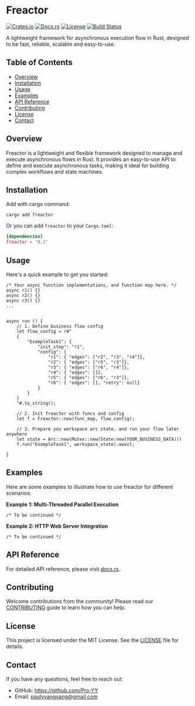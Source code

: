 # Freactor

[![Crates.io](https://img.shields.io/crates/v/freactor?logo=rust)](https://crates.io/crates/freactor)
[![Docs.rs](https://docs.rs/freactor/badge.svg?logo=docs.rs)](https://docs.rs/freactor/latest/freactor/)
[![License](https://img.shields.io/crates/l/freactor)](LICENSE)
[![Build Status](https://github.com/Pro-YY/freactor-rs/actions/workflows/ci.yml/badge.svg)](https://github.com/Pro-YY/freactor-rs/actions/workflows/ci.yml)

A lightweight framework for asynchronous execution flow in Rust, designed to be fast, reliable, scalable and easy-to-use.


## Table of Contents

- [Overview](#overview)
- [Installation](#installation)
- [Usage](#usage)
- [Examples](#examples)
- [API Reference](#api-reference)
- [Contributing](#contributing)
- [License](#license)
- [Contact](#contact)

## Overview

Freactor is a lightweight and flexible framework designed to manage and execute asynchronous flows in Rust. It provides an easy-to-use API to define and execute asynchronous tasks, making it ideal for building complex workflows and state machines.

## Installation

Add with cargo command:
```
cargo add freactor
```

Or you can add `freactor` to your `Cargo.toml`:
```toml
[dependencies]
freactor = "0.1"
```

## Usage

Here's a quick example to get you started:
```
/* Your async function implementations, and function map here. */
async r1() {}
async r2() {}
async r3() {}
...


async run () {
    // 1. Define business flow config 
    let flow_config = r#"
    {
        "ExampleTask1": {
            "init_step": "r1",
            "config": {
                "r1": { "edges": ["r2", "r3", "r4"]},
                "r2": { "edges": ["r5", "r3"]},
                "r3": { "edges": ["r6", "r4"]},
                "r4": { "edges": []},
                "r5": { "edges": ["r6", "r3"]},
                "r6": { "edges": [], "retry": null}
            }
        }
    }
    "#.to_string();

    // 2. Init freactor with funcs and config    
    let f = Freactor::new(func_map, flow_config);

    // 3. Prepare you workspace arc state, and run your flow later anywhere
    let state = Arc::new(Mutex::new(State:new(YOUR_BUSINESS_DATA)))
    f.run("ExampleTask1", workspace_state).await;

}
```

## Examples

Here are some examples to illustrate how to use freactor for different scenarios:

**Example 1: Multi-Threaded Parallel Execution**
```
/* To be continued */
```

**Example 2: HTTP Web Server Integration**
```
/* To be continued */
```


## API Reference

For detailed API reference, please visit [docs.rs](https://docs.rs/freactor/latest/freactor/).

## Contributing

Welcome contributions from the community! Please read our [CONTRIBUTING](CONTRIBUTING.md) guide to learn how you can help.

## License

This project is licensed under the MIT License. See the [LICENSE](LICENSE) file for details.

## Contact

If you have any questions, feel free to reach out:

- GitHub: https://github.com/Pro-YY
- Email: paulyyangyang@gmail.com
